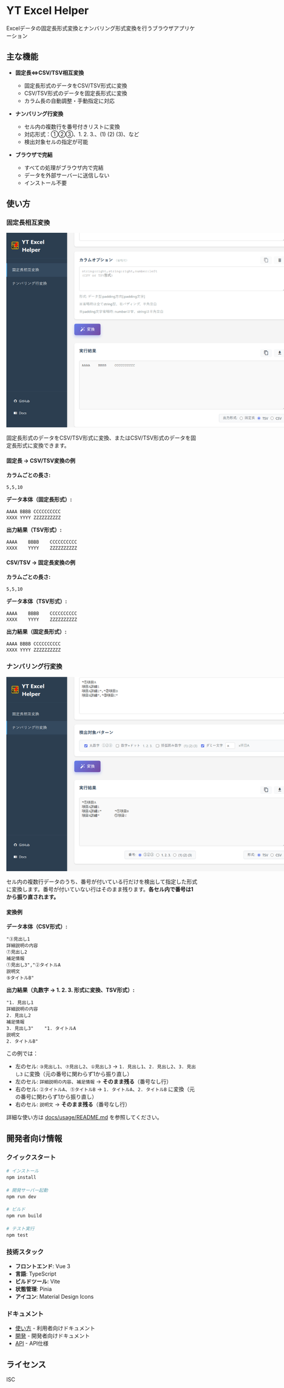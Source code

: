# YT Excel Helper

Excelデータの固定長形式変換とナンバリング形式変換を行うブラウザアプリケーション

## 主な機能

- **固定長⇔CSV/TSV相互変換**
  - 固定長形式のデータをCSV/TSV形式に変換
  - CSV/TSV形式のデータを固定長形式に変換
  - カラム長の自動調整・手動指定に対応

- **ナンバリング行変換**
  - セル内の複数行を番号付きリストに変換
  - 対応形式：①②③、1. 2. 3.、(1) (2) (3)、など
  - 検出対象セルの指定が可能

- **ブラウザで完結**
  - すべての処理がブラウザ内で完結
  - データを外部サーバーに送信しない
  - インストール不要

## 使い方

### 固定長相互変換

<img src="imgs/screenshots/screenshot-fixed-length-demo.png" alt="固定長変換デモ" style="max-width: 80vw; max-height: 60vh;">

固定長形式のデータをCSV/TSV形式に変換、またはCSV/TSV形式のデータを固定長形式に変換できます。

#### 固定長 → CSV/TSV変換の例

**カラムごとの長さ:**
```
5,5,10
```

**データ本体（固定長形式）:**
```
AAAA BBBB CCCCCCCCCC
XXXX YYYY ZZZZZZZZZZ
```

**出力結果（TSV形式）:**
```
AAAA	BBBB	CCCCCCCCCC
XXXX	YYYY	ZZZZZZZZZZ
```

#### CSV/TSV → 固定長変換の例

**カラムごとの長さ:**
```
5,5,10
```

**データ本体（TSV形式）:**
```
AAAA	BBBB	CCCCCCCCCC
XXXX	YYYY	ZZZZZZZZZZ
```

**出力結果（固定長形式）:**
```
AAAA BBBB CCCCCCCCCC
XXXX YYYY ZZZZZZZZZZ
```

### ナンバリング行変換

<img src="imgs/screenshots/screenshot-numbering-line-demo.png" alt="ナンバリング行変換デモ" style="max-width: 80vw; max-height: 60vh;">

セル内の複数行データのうち、番号が付いている行だけを検出して指定した形式に変換します。番号が付いていない行はそのまま残ります。**各セル内で番号は1から振り直されます。**

#### 変換例

**データ本体（CSV形式）:**
```
"③見出し1
詳細説明の内容
⑦見出し2
補足情報
①見出し3","②タイトルA
説明文
⑤タイトルB"
```

**出力結果（丸数字 → 1. 2. 3. 形式に変換、TSV形式）:**
```
"1. 見出し1
詳細説明の内容
2. 見出し2
補足情報
3. 見出し3"	"1. タイトルA
説明文
2. タイトルB"
```

この例では：
- 左のセル: `③見出し1`、`⑦見出し2`、`①見出し3` → `1. 見出し1`、`2. 見出し2`、`3. 見出し3` に変換（元の番号に関わらず1から振り直し）
- 左のセル: `詳細説明の内容`、`補足情報` → **そのまま残る**（番号なし行）
- 右のセル: `②タイトルA`、`⑤タイトルB` → `1. タイトルA`、`2. タイトルB` に変換（元の番号に関わらず1から振り直し）
- 右のセル: `説明文` → **そのまま残る**（番号なし行）

詳細な使い方は [docs/usage/README.md](docs/usage/README.md) を参照してください。

## 開発者向け情報

### クイックスタート

```bash
# インストール
npm install

# 開発サーバー起動
npm run dev

# ビルド
npm run build

# テスト実行
npm test
```

### 技術スタック

- **フロントエンド**: Vue 3
- **言語**: TypeScript
- **ビルドツール**: Vite
- **状態管理**: Pinia
- **アイコン**: Material Design Icons

### ドキュメント

- [使い方](docs/usage/README.md) - 利用者向けドキュメント
- [開発](docs/dev/README.md) - 開発者向けドキュメント
- [API](docs/api/README.md) - API仕様

## ライセンス

ISC
